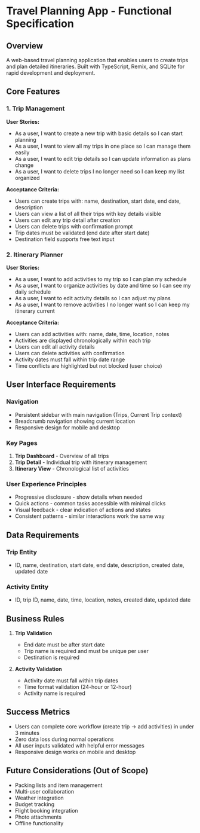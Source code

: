# Travel Planning App - Functional Specification

## Overview

A web-based travel planning application that enables users to create trips and plan detailed itineraries. Built with TypeScript, Remix, and SQLite for rapid development and deployment.

## Core Features

### 1. Trip Management

**User Stories:**

- As a user, I want to create a new trip with basic details so I can start planning
- As a user, I want to view all my trips in one place so I can manage them easily
- As a user, I want to edit trip details so I can update information as plans change
- As a user, I want to delete trips I no longer need so I can keep my list organized

**Acceptance Criteria:**

- Users can create trips with: name, destination, start date, end date, description
- Users can view a list of all their trips with key details visible
- Users can edit any trip detail after creation
- Users can delete trips with confirmation prompt
- Trip dates must be validated (end date after start date)
- Destination field supports free text input

### 2. Itinerary Planner

**User Stories:**

- As a user, I want to add activities to my trip so I can plan my schedule
- As a user, I want to organize activities by date and time so I can see my daily schedule
- As a user, I want to edit activity details so I can adjust my plans
- As a user, I want to remove activities I no longer want so I can keep my itinerary current

**Acceptance Criteria:**

- Users can add activities with: name, date, time, location, notes
- Activities are displayed chronologically within each trip
- Users can edit all activity details
- Users can delete activities with confirmation
- Activity dates must fall within trip date range
- Time conflicts are highlighted but not blocked (user choice)


## User Interface Requirements

### Navigation

- Persistent sidebar with main navigation (Trips, Current Trip context)
- Breadcrumb navigation showing current location
- Responsive design for mobile and desktop

### Key Pages

1. **Trip Dashboard** - Overview of all trips
2. **Trip Detail** - Individual trip with itinerary management
3. **Itinerary View** - Chronological list of activities

### User Experience Principles

- Progressive disclosure - show details when needed
- Quick actions - common tasks accessible with minimal clicks
- Visual feedback - clear indication of actions and states
- Consistent patterns - similar interactions work the same way

## Data Requirements

### Trip Entity

- ID, name, destination, start date, end date, description, created date, updated date

### Activity Entity

- ID, trip ID, name, date, time, location, notes, created date, updated date

## Business Rules

1. **Trip Validation**

   - End date must be after start date
   - Trip name is required and must be unique per user
   - Destination is required

2. **Activity Validation**

   - Activity date must fall within trip dates
   - Time format validation (24-hour or 12-hour)
   - Activity name is required

## Success Metrics

- Users can complete core workflow (create trip → add activities) in under 3 minutes
- Zero data loss during normal operations
- All user inputs validated with helpful error messages
- Responsive design works on mobile and desktop

## Future Considerations (Out of Scope)

- Packing lists and item management
- Multi-user collaboration
- Weather integration
- Budget tracking
- Flight booking integration
- Photo attachments
- Offline functionality
